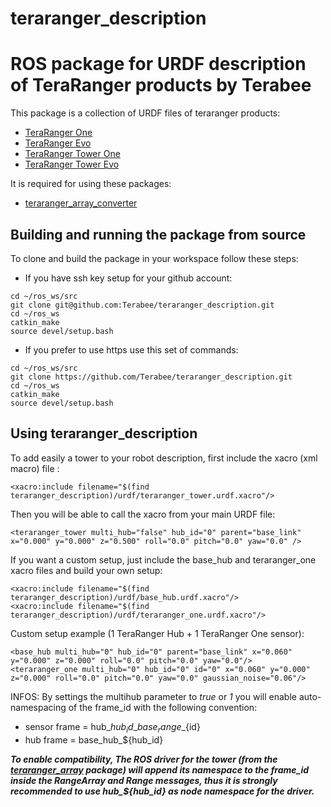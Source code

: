 # teraranger_description
# ROS package for URDF description of TeraRanger products by Terabee

This package is a collection of URDF files of teraranger products:
* [TeraRanger One](https://www.terabee.com/shop/lidar-tof-multi-directional-arrays/teraranger-tower/)
* [TeraRanger Evo](https://www.terabee.com/shop/lidar-tof-range-finders/teraranger-evo-60m/)
* [TeraRanger Tower One](https://www.terabee.com/shop/lidar-tof-multi-directional-arrays/teraranger-tower/)
* [TeraRanger Tower Evo](https://www.terabee.com/shop/lidar-tof-multi-directional-arrays/teraranger-tower-evo/)

It is required for using these packages:
* [teraranger_array_converter](https://github.com/Terabee/teraranger_array_converter)

## Building and running the package from source

To clone and build the package in your workspace follow these steps:

* If you have ssh key setup for your github account:

```
cd ~/ros_ws/src
git clone git@github.com:Terabee/teraranger_description.git
cd ~/ros_ws
catkin_make
source devel/setup.bash
```

* If you prefer to use https use this set of commands:

```
cd ~/ros_ws/src
git clone https://github.com/Terabee/teraranger_description.git
cd ~/ros_ws
catkin_make
source devel/setup.bash
```

## Using teraranger_description

To add easily a tower to your robot description, first include the xacro (xml macro) file :
```
<xacro:include filename="$(find teraranger_description)/urdf/teraranger_tower.urdf.xacro"/>
```
Then you will be able to call the xacro from your main URDF file:
```
<teraranger_tower multi_hub="false" hub_id="0" parent="base_link" x="0.000" y="0.000" z="0.500" roll="0.0" pitch="0.0" yaw="0.0" />
```
If you want a custom setup, just include the base_hub and teraranger_one xacro files and build your own setup:
```
<xacro:include filename="$(find teraranger_description)/urdf/base_hub.urdf.xacro"/>
<xacro:include filename="$(find teraranger_description)/urdf/teraranger_one.urdf.xacro"/>
```
Custom setup example (1 TeraRanger Hub + 1 TeraRanger One sensor):

```
<base_hub multi_hub="0" hub_id="0" parent="base_link" x="0.060" y="0.000" z="0.000" roll="0.0" pitch="0.0" yaw="0.0"/>
<teraranger_one multi_hub="0" hub_id="0" id="0" x="0.060" y="0.000" z="0.000" roll="0.0" pitch="0.0" yaw="0.0" gaussian_noise="0.06"/>
```
INFOS: By settings the multihub parameter to _true_ or _1_ you will enable auto-namespacing of the frame_id with the following convention:
* sensor frame = hub\_${hub_id}\_base_range\_${id}
* hub frame = base\_hub\_${hub_id}

___To enable compatibility, The ROS driver for the tower (from the [teraranger\_array](https://github.com/Terabee/teraranger_array) package) will append its namespace to the frame_id inside the RangeArray and Range messages, thus it is strongly recommended to use hub\_${hub_id} as node namespace for the driver.___

